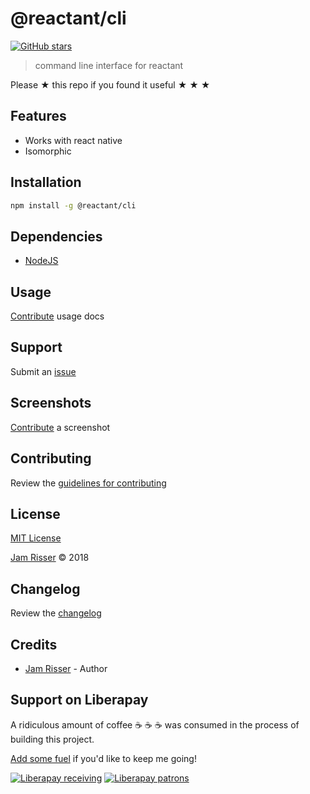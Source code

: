 # @reactant/cli

[![GitHub stars](https://img.shields.io/github/stars/codejamninja/reactant.svg?style=social&label=Stars)](https://github.com/codejamninja/reactant/packages/cli)

> command line interface for reactant

Please ★ this repo if you found it useful ★ ★ ★


## Features

* Works with react native
* Isomorphic


## Installation

```sh
npm install -g @reactant/cli
```


## Dependencies

* [NodeJS](https://nodejs.org)


## Usage

[Contribute](https://github.com/codejamninja/reactant/blob/master/CONTRIBUTING.md) usage docs


## Support

Submit an [issue](https://github.com/codejamninja/reactant/issues/new)


## Screenshots

[Contribute](https://github.com/codejamninja/reactant/blob/master/CONTRIBUTING.md) a screenshot


## Contributing

Review the [guidelines for contributing](https://github.com/codejamninja/reactant/blob/master/CONTRIBUTING.md)


## License

[MIT License](https://github.com/codejamninja/reactant/blob/master/LICENSE)

[Jam Risser](https://codejam.ninja) © 2018


## Changelog

Review the [changelog](https://github.com/codejamninja/reactant/blob/master/CHANGELOG.md)


## Credits

* [Jam Risser](https://codejam.ninja) - Author


## Support on Liberapay

A ridiculous amount of coffee ☕ ☕ ☕ was consumed in the process of building this project.

[Add some fuel](https://liberapay.com/codejamninja/donate) if you'd like to keep me going!

[![Liberapay receiving](https://img.shields.io/liberapay/receives/codejamninja.svg?style=flat-square)](https://liberapay.com/codejamninja/donate)
[![Liberapay patrons](https://img.shields.io/liberapay/patrons/codejamninja.svg?style=flat-square)](https://liberapay.com/codejamninja/donate)
